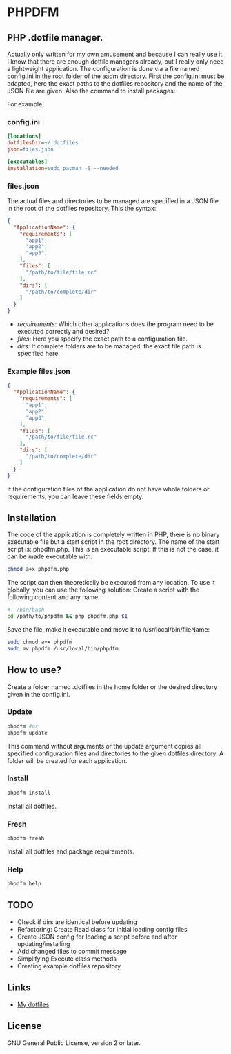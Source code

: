 # PHPDFM
## PHP .dotfile manager.
Actually only written for my own amusement and because I can really use it. I know that there are enough dotfile managers already, but I really only need a lightweight application. The configuration is done via a file named config.ini in the root folder of the aadm directory. First the config.ini must be adapted, here the exact paths to the dotfiles repository and the name of the JSON file are given. Also the command to install packages:

For example:

### config.ini
```ini
[locations]
dotfilesDir=~/.dotfiles
json=files.json

[executables]
installation=sudo pacman -S --needed
```
### files.json
The actual files and directories to be managed are specified in a JSON file in the root of the dotfiles repository. This the syntax:
```json
{
  "ApplicationName": {
    "requirements": [
      "app1",
      "app2",
      "app3",
    ],
    "files": [
      "/path/to/file/file.rc"
    ],
    "dirs": [
      "/path/to/complete/dir"
    ]
  }
}
```
* _requirements_: Which other applications does the program need to be executed correctly and desired?
* _files_: Here you specify the exact path to a configuration file.
* _dirs_: If complete folders are to be managed, the exact file path is specified here.

### Example files.json
```json
{
  "ApplicationName": {
    "requirements": [
      "app1",
      "app2",
      "app3",
    ],
    "files": [
      "/path/to/file/file.rc"
    ],
    "dirs": [
      "/path/to/complete/dir"
    ]
  }
}
```
If the configuration files of the application do not have whole folders or requirements, you can leave these fields empty.
## Installation
The code of the application is completely written in PHP, there is no binary executable file but a start script in the root directory. The name of the start script is: phpdfm.php. This is an executable script. If this is not the case, it can be made executable with:
```bash
chmod a+x phpdfm.php
```
The script can then theoretically be executed from any location. To use it globally, you can use the following solution:
Create a script with the following content and any name:
```bash
#! /bin/bash
cd /path/to/phpdfm && php phpdfm.php $1
```
Save the file, make it executable and move it to /usr/local/bin/fileName:
```bash
sudo chmod a+x phpdfm
sudo mv phpdfm /usr/local/bin/phpdfm
```
## How to use?
Create a folder named .dotfiles in the home folder or the desired directory given in the config.ini.
### Update
```bash
phpdfm #or
phpdfm update
```
This command without arguments or the update argument copies all specified configuration files and directories to the given dotfiles directory. A folder will be created for each application.
### Install
```bash
phpdfm install
```
Install all dotfiles.
### Fresh
```bash
phpdfm fresh
```
Install all dotfiles and package requirements.
### Help
```bash
phpdfm help
```
## TODO
- Check if dirs are identical before updating
- Refactoring: Create Read class for initial loading config files
- Create JSON config for loading a script before and after updating/installing
- Add changed files to commit message
- Simplifying Execute class methods
- Creating example dotfiles repository

## Links
- [My dotfiles](https://github.com/siatwe/.dotfiles)

## License
   GNU General Public License, version 2 or later.

